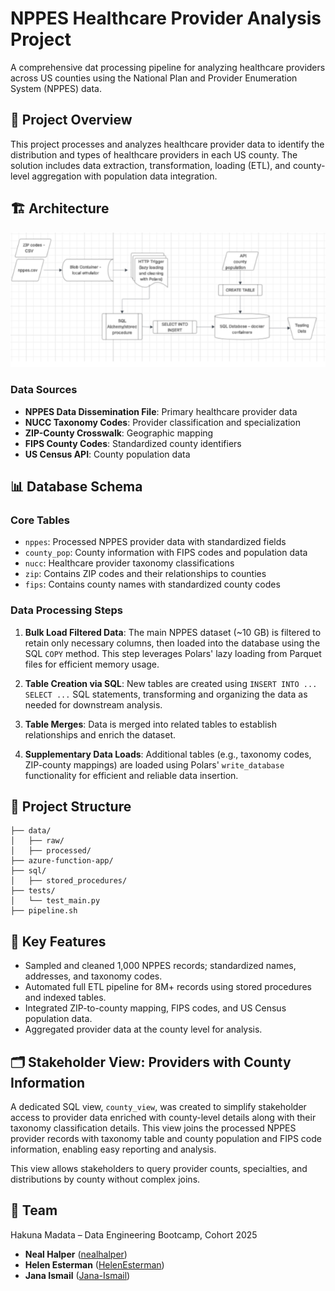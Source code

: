 # NPPES Healthcare Provider Analysis Project

A comprehensive dat processing pipeline for analyzing healthcare providers across US counties using the National Plan and Provider Enumeration System (NPPES) data.

## 🎯 Project Overview

This project processes and analyzes healthcare provider data to identify the distribution and types of healthcare providers in each US county. The solution includes data extraction, transformation, loading (ETL), and county-level aggregation with population data integration.

## 🏗️ Architecture

![Project Architecture Diagram](./docs/images/architecture.png)

### Data Sources
- **NPPES Data Dissemination File**: Primary healthcare provider data
- **NUCC Taxonomy Codes**: Provider classification and specialization
- **ZIP-County Crosswalk**: Geographic mapping
- **FIPS County Codes**: Standardized county identifiers
- **US Census API**: County population data

## 📊 Database Schema

### Core Tables
- `nppes`: Processed NPPES provider data with standardized fields
- `county_pop`: County information with FIPS codes and population data
- `nucc`: Healthcare provider taxonomy classifications
- `zip`: Contains ZIP codes and their relationships to counties
- `fips`: Contains county names with standardized county codes

### Data Processing Steps

1. **Bulk Load Filtered Data**: The main NPPES dataset (~10 GB) is filtered to retain only necessary columns, then loaded into the database using the SQL `COPY` method. This step leverages Polars' lazy loading from Parquet files for efficient memory usage.

2. **Table Creation via SQL**: New tables are created using `INSERT INTO ... SELECT ...` SQL statements, transforming and organizing the data as needed for downstream analysis.

3. **Table Merges**: Data is merged into related tables to establish relationships and enrich the dataset.

4. **Supplementary Data Loads**: Additional tables (e.g., taxonomy codes, ZIP-county mappings) are loaded using Polars' `write_database` functionality for efficient and reliable data insertion.

## 📁 Project Structure

```
├── data/
│   ├── raw/
│   ├── processed/
├── azure-function-app/
├── sql/
│   ├── stored_procedures/
├── tests/
│   └── test_main.py
├── pipeline.sh
```


## 🔧 Key Features

- Sampled and cleaned 1,000 NPPES records; standardized names, addresses, and taxonomy codes.
- Automated full ETL pipeline for 8M+ records using stored procedures and indexed tables.
- Integrated ZIP-to-county mapping, FIPS codes, and US Census population data.
- Aggregated provider data at the county level for analysis.

## 🗂️ Stakeholder View: Providers with County Information

A dedicated SQL view, `county_view`, was created to simplify stakeholder access to provider data enriched with county-level details along with their taxonomy classification details. This view joins the processed NPPES provider records with taxonomy table and county population and FIPS code information, enabling easy reporting and analysis.

This view allows stakeholders to query provider counts, specialties, and distributions by county without complex joins.

## 👥 Team

Hakuna Madata – Data Engineering Bootcamp, Cohort 2025
- **Neal Halper** ([nealhalper](https://github.com/nealhalper))
- **Helen Esterman** ([HelenEsterman](https://github.com/HelenEsterman))
- **Jana Ismail** ([Jana-Ismail](https://github.com/Jana-Ismail))